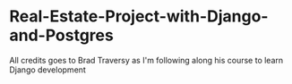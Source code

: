 # Real-Estate-Project-with-Django-and-Postgres

All credits goes to Brad Traversy as I'm following along his course to learn Django development
